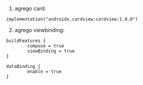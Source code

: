 1. agrego card:

```
implementation("androidx.cardview:cardview:1.0.0")
```

2. agrego viewbinding:

```
buildFeatures {
        compose = true
        viewBinding = true
}

dataBinding {
        enable = true
}
```



   
 
 
